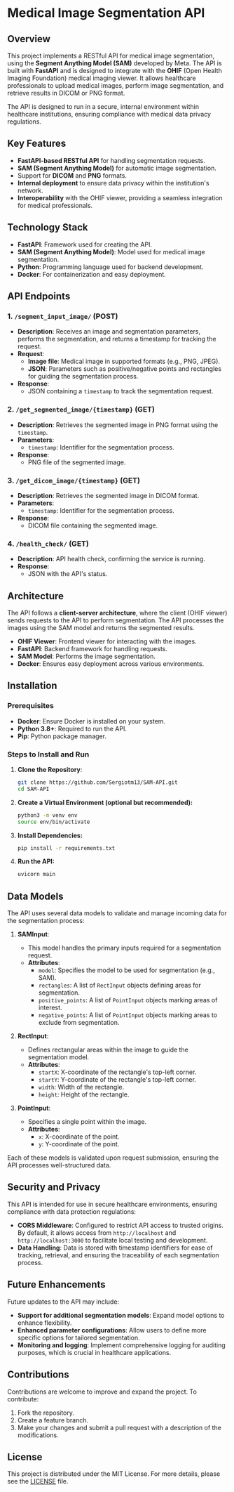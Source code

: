 # Medical Image Segmentation API

## Overview
This project implements a RESTful API for medical image segmentation, using the **Segment Anything Model (SAM)** developed by Meta. The API is built with **FastAPI** and is designed to integrate with the **OHIF** (Open Health Imaging Foundation) medical imaging viewer. It allows healthcare professionals to upload medical images, perform image segmentation, and retrieve results in DICOM or PNG format.

The API is designed to run in a secure, internal environment within healthcare institutions, ensuring compliance with medical data privacy regulations.

## Key Features
- **FastAPI-based RESTful API** for handling segmentation requests.
- **SAM (Segment Anything Model)** for automatic image segmentation.
- Support for **DICOM** and **PNG** formats.
- **Internal deployment** to ensure data privacy within the institution's network.
- **Interoperability** with the OHIF viewer, providing a seamless integration for medical professionals.

## Technology Stack
- **FastAPI**: Framework used for creating the API.
- **SAM (Segment Anything Model)**: Model used for medical image segmentation.
- **Python**: Programming language used for backend development.
- **Docker**: For containerization and easy deployment.
  
## API Endpoints

### 1. `/segment_input_image/` (POST)
- **Description**: Receives an image and segmentation parameters, performs the segmentation, and returns a timestamp for tracking the request.
- **Request**:
  - **Image file**: Medical image in supported formats (e.g., PNG, JPEG).
  - **JSON**: Parameters such as positive/negative points and rectangles for guiding the segmentation process.
- **Response**:
  - JSON containing a `timestamp` to track the segmentation request.

### 2. `/get_segmented_image/{timestamp}` (GET)
- **Description**: Retrieves the segmented image in PNG format using the `timestamp`.
- **Parameters**:
  - `timestamp`: Identifier for the segmentation process.
- **Response**:
  - PNG file of the segmented image.

### 3. `/get_dicom_image/{timestamp}` (GET)
- **Description**: Retrieves the segmented image in DICOM format.
- **Parameters**:
  - `timestamp`: Identifier for the segmentation process.
- **Response**:
  - DICOM file containing the segmented image.

### 4. `/health_check/` (GET)
- **Description**: API health check, confirming the service is running.
- **Response**:
  - JSON with the API's status.

## Architecture
The API follows a **client-server architecture**, where the client (OHIF viewer) sends requests to the API to perform segmentation. The API processes the images using the SAM model and returns the segmented results.

- **OHIF Viewer**: Frontend viewer for interacting with the images.
- **FastAPI**: Backend framework for handling requests.
- **SAM Model**: Performs the image segmentation.
- **Docker**: Ensures easy deployment across various environments.

## Installation

### Prerequisites
- **Docker**: Ensure Docker is installed on your system.
- **Python 3.8+**: Required to run the API.
- **Pip**: Python package manager.

### Steps to Install and Run

1. **Clone the Repository**:
   ```bash
   git clone https://github.com/Sergiotm13/SAM-API.git
   cd SAM-API
    ```
   
2. **Create a Virtual Environment (optional but recommended):**
   ```bash
   python3 -m venv env
   source env/bin/activate
   ```

3. **Install Dependencies:**

   ```bash
   pip install -r requirements.txt
   ```

4. **Run the API:**

   ```bash
   uvicorn main
   ```

## Data Models
The API uses several data models to validate and manage incoming data for the segmentation process:

1. **SAMInput**:
   - This model handles the primary inputs required for a segmentation request.
   - **Attributes**:
     - `model`: Specifies the model to be used for segmentation (e.g., SAM).
     - `rectangles`: A list of `RectInput` objects defining areas for segmentation.
     - `positive_points`: A list of `PointInput` objects marking areas of interest.
     - `negative_points`: A list of `PointInput` objects marking areas to exclude from segmentation.

2. **RectInput**:
   - Defines rectangular areas within the image to guide the segmentation model.
   - **Attributes**:
     - `startX`: X-coordinate of the rectangle's top-left corner.
     - `startY`: Y-coordinate of the rectangle's top-left corner.
     - `width`: Width of the rectangle.
     - `height`: Height of the rectangle.

3. **PointInput**:
   - Specifies a single point within the image.
   - **Attributes**:
     - `x`: X-coordinate of the point.
     - `y`: Y-coordinate of the point.

Each of these models is validated upon request submission, ensuring the API processes well-structured data. 

## Security and Privacy
This API is intended for use in secure healthcare environments, ensuring compliance with data protection regulations:
- **CORS Middleware**: Configured to restrict API access to trusted origins. By default, it allows access from `http://localhost` and `http://localhost:3000` to facilitate local testing and development.
- **Data Handling**: Data is stored with timestamp identifiers for ease of tracking, retrieval, and ensuring the traceability of each segmentation process.

## Future Enhancements
Future updates to the API may include:
- **Support for additional segmentation models**: Expand model options to enhance flexibility.
- **Enhanced parameter configurations**: Allow users to define more specific options for tailored segmentation.
- **Monitoring and logging**: Implement comprehensive logging for auditing purposes, which is crucial in healthcare applications.

## Contributions
Contributions are welcome to improve and expand the project. To contribute:
1. Fork the repository.
2. Create a feature branch.
3. Make your changes and submit a pull request with a description of the modifications.

## License
This project is distributed under the MIT License. For more details, please see the [LICENSE](LICENSE) file.

